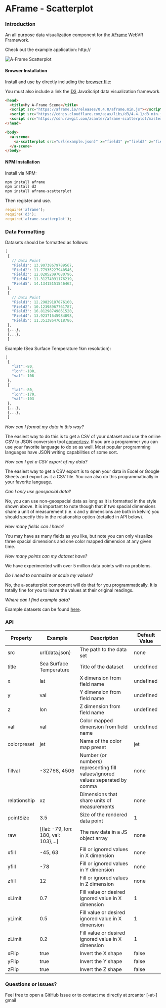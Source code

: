 # AFrame - Scatterplot

### Introduction

An all purpose data visualization component for the [AFrame](https://aframe.io/) WebVR Framework.

Check out the example application: http://

![A-Frame Scatterplot](https://cloud.githubusercontent.com/assets/5613001/22870157/da185304-f159-11e6-94ba-7e9a33f9dd02.png)

#### Browser Installation

Install and use by directly including the [browser file](dist):

You must also include a link the [D3](https://d3js.org/) JavaScript data visualization framework.

```html
<head>
  <title>My A-Frame Scene</title>
  <script src="https://aframe.io/releases/0.4.0/aframe.min.js"></script>
  <script src="https://cdnjs.cloudflare.com/ajax/libs/d3/4.4.1/d3.min.js"></script>
  <script src="https://cdn.rawgit.com/zcanter/aframe-scatterplot/master/dist/a-scatterplot.min.js"></script>
</head>

<body>
  <a-scene>
    <a-scatterplot src="url(example.json)" x="field1" y="field2" z="field3" val="field4"></a-scatterplot>
  </a-scene>
</body>
```

#### NPM Installation

Install via NPM:

```bash
npm install aframe
npm install d3
npm install aframe-scatterplot
```

Then register and use.

```js
require('aframe');
require('d3');
require('aframe-scatterplot');
```

### Data Formatting

Datasets should be formatted as follows:


```javascript
[
 {
   // Data Point 
   "Field1": 13.90738679789567,
   "Field2": 11.77935227940546,
   "Field3": 12.02052097080796,
   "Field4": 11.31274091176219,
   "Field5": 14.13415151546462,
 },
 {
   // Data Point 
   "Field1": 12.29829187876160,
   "Field2": 10.12398967761787,
   "Field3": 16.81298749861520,
   "Field4": 13.92371645984898,
   "Field5": 11.35138647618786,
 },
 {...},
 {...},
 ]
```

Example (Sea Surface Temperature 1km resolution):

```javascript
[
 {
   "lat":-80,
   "lon":-180,
   "val":-108
 },
 {
   "lat":-80,
   "lon":-179,
   "val":-103
 },
 {...},
 {...},
 ]
```

*How can I format my data in this way?*

The easiest way to do this is to get a CSV of your dataset and use the online CSV to JSON conversion tool [convertcsv](http://www.convertcsv.com/csv-to-json.htm). If you are a programmer you can use your favorite language to do so as well. Most popular programming languages have JSON writing capabilities of some sort.

*How can I get a CSV export of my data?*

The easiest way to get a CSV export is to open your data in Excel or Google Sheets and export as it a CSV file. You can also do this programmatically in your favorite language.

*Can I only use geospacial data?*

No, you can use non-geospacial data as long as it is formatted in the style shown above. It is important to note though that if two spacial dimensions share a unit of measurement (i.e. x and y dimensions are both in kelvin) you should specify this in the relationship option (detailed in API below).

*How many fields can I have?*

You may have as many fields as you like, but note you can only visualize three spacial dimensions and one color mapped dimension at any given time.

*How many points can my dataset have?*

We have experimented with over 5 million data points with no problems.

*Do I need to normalize or scale my values?*

No, the a-scatterplot component will do that for you programmatically. It is totally fine for you to leave the values at their original readings.

*Where can I find example data?*

Example datasets can be found [here](https://github.com/zcanter/aframe-scatterplot/tree/master/example/sample-data).

### API

| Property   | Example | Description | Default Value |
| ---------- | ----------- | ------------- | ------------- |
| src | url(data.json) | The path to the data set | none |
| title | Sea Surface Temperature | Title of the dataset | undefined
| x | lat | X dimension from field name | undefined |
| y | val | Y dimension from field name | undefined |
| z | lon | Z dimension from field name | undefined |
| val | val | Color mapped dimension from field name | undefined |
| colorpreset | jet | Name of the color map preset | jet |
| fillval | -32768, 4506 | Number (or numbers) representing fill values/ignored values separated by comma | none |
| relationship | xz | Dimensions that share units of measurements | none |
| pointSize | 3.5 | Size of the rendered data point | 1 |
| raw | [{lat: -79, lon: 180, val: 103},...] | The raw data in a JS object array | none |
| xfill | -45, 63 | Fill or ignored values in X dimension | none|
| yfill | -78 | Fill or ignored values in Y dimension | none|
| zfill | 12 | Fill or ignored values in Z dimension | none|
| xLimit | 0.7 | Fill value or desired ignored value in X dimension | 1|
| yLimit | 0.5 | Fill value or desired ignored value in X dimension | 1|
| zLimit | 0.2 | Fill value or desired ignored value in X dimension | 1|
| xFlip | true | Invert the X shape | false |
| yFlip | true | Invert the Y shape | false |
| zFlip | true | Invert the Z shape | false |

### Questions or Issues?

Feel free to open a GitHub Issue or to contact me directly at zrcanter [-at-] gmail
